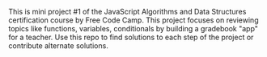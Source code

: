 This is mini project #1 of the JavaScript Algorithms and Data Structures certification course by Free Code Camp. This project focuses on reviewing topics like functions, variables, conditionals by building a gradebook "app" for a teacher. Use this repo to find solutions to each step of the project or contribute alternate solutions. 
